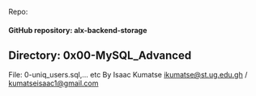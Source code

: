 Repo:

#### GitHub repository: alx-backend-storage
## Directory: 0x00-MySQL_Advanced
File: 0-uniq_users.sql,... etc
By Isaac Kumatse ikumatse@st.ug.edu.gh / kumatseisaac1@gmail.com